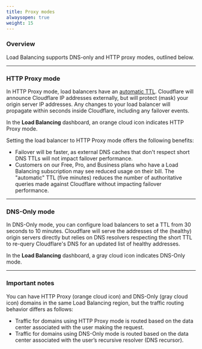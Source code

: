 ```yaml
---
title: Proxy modes
alwaysopen: true
weight: 15
---
```


### Overview

Load Balancing supports DNS-only and HTTP proxy modes, outlined below.

---

### HTTP Proxy mode

In HTTP Proxy mode, load balancers have an [automatic TTL](https://support.cloudflare.com/hc/articles/360017421192#whatdoestheautomaticttlvaluemean). Cloudflare will announce Cloudflare IP addresses externally, but will protect (mask) your origin server IP addresses. Any changes to your load balancer will propagate within seconds inside Cloudflare, including any failover events.

In the **Load Balancing** dashboard, an orange cloud icon indicates HTTP Proxy mode.

Setting the load balancer to HTTP Proxy mode offers the following benefits:

- Failover will be faster, as external DNS caches that don't respect short DNS TTLs will not impact failover performance.
- Customers on our Free, Pro, and Business plans who have a Load Balancing subscription may see reduced usage on their bill. The "automatic" TTL (five minutes) reduces the number of authoritative queries made against Cloudflare without impacting failover performance.

---

### DNS-Only mode

In DNS-Only mode, you can configure load balancers to set a TTL from 30 seconds to 10 minutes. Cloudflare will serve the addresses of the (healthy) origin servers directly but relies on DNS resolvers respecting the short TTL to re-query Cloudflare's DNS for an updated list of healthy addresses.

In the **Load Balancing** dashboard, a gray cloud icon indicates DNS-Only mode.

---

### Important notes

You can have HTTP Proxy (orange cloud icon) and DNS-Only (gray cloud icon) domains in the same Load Balancing region, but the traffic routing behavior differs as follows:

- Traffic for domains using HTTP Proxy mode is routed based on the data center associated with the user making the request.
- Traffic for domains using DNS-Only mode is routed based on the data center associated with the user’s recursive resolver (DNS recursor).
